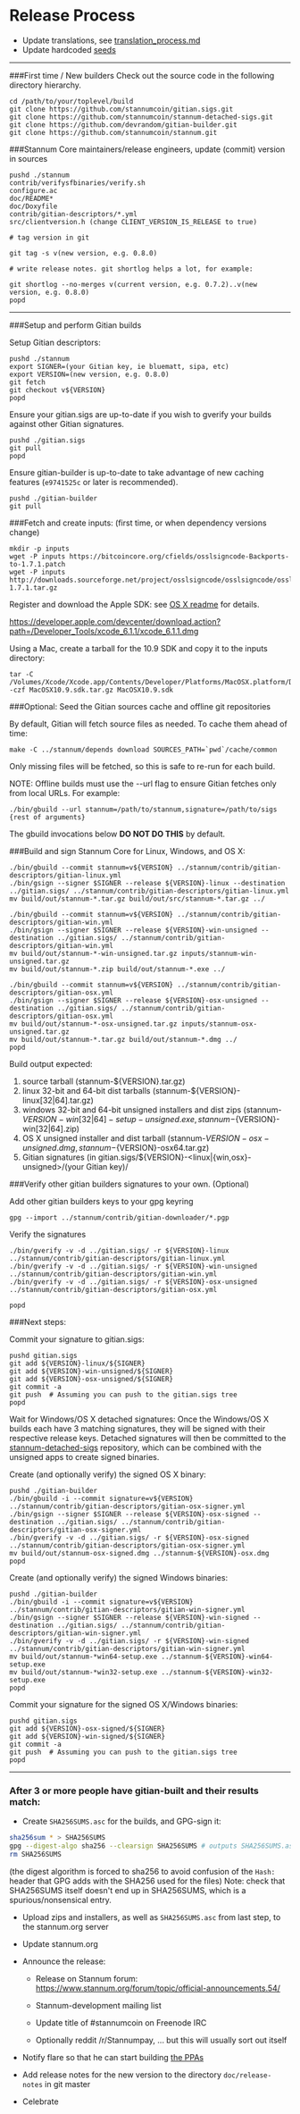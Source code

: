 Release Process
====================

* Update translations, see [translation_process.md](https://github.com/stannumcoin/stannum/blob/master/doc/translation_process.md#syncing-with-transifex)
* Update hardcoded [seeds](/contrib/seeds)

* * *

###First time / New builders
Check out the source code in the following directory hierarchy.

	cd /path/to/your/toplevel/build
	git clone https://github.com/stannumcoin/gitian.sigs.git
	git clone https://github.com/stannumcoin/stannum-detached-sigs.git
	git clone https://github.com/devrandom/gitian-builder.git
	git clone https://github.com/stannumcoin/stannum.git

###Stannum Core maintainers/release engineers, update (commit) version in sources

	pushd ./stannum
	contrib/verifysfbinaries/verify.sh
	configure.ac
	doc/README*
	doc/Doxyfile
	contrib/gitian-descriptors/*.yml
	src/clientversion.h (change CLIENT_VERSION_IS_RELEASE to true)

	# tag version in git

	git tag -s v(new version, e.g. 0.8.0)

	# write release notes. git shortlog helps a lot, for example:

	git shortlog --no-merges v(current version, e.g. 0.7.2)..v(new version, e.g. 0.8.0)
	popd

* * *

###Setup and perform Gitian builds

 Setup Gitian descriptors:

	pushd ./stannum
	export SIGNER=(your Gitian key, ie bluematt, sipa, etc)
	export VERSION=(new version, e.g. 0.8.0)
	git fetch
	git checkout v${VERSION}
	popd

  Ensure your gitian.sigs are up-to-date if you wish to gverify your builds against other Gitian signatures.

	pushd ./gitian.sigs
	git pull
	popd

  Ensure gitian-builder is up-to-date to take advantage of new caching features (`e9741525c` or later is recommended).

	pushd ./gitian-builder
	git pull

###Fetch and create inputs: (first time, or when dependency versions change)

	mkdir -p inputs
	wget -P inputs https://bitcoincore.org/cfields/osslsigncode-Backports-to-1.7.1.patch
	wget -P inputs http://downloads.sourceforge.net/project/osslsigncode/osslsigncode/osslsigncode-1.7.1.tar.gz

 Register and download the Apple SDK: see [OS X readme](README_osx.txt) for details.

 https://developer.apple.com/devcenter/download.action?path=/Developer_Tools/xcode_6.1.1/xcode_6.1.1.dmg

 Using a Mac, create a tarball for the 10.9 SDK and copy it to the inputs directory:

	tar -C /Volumes/Xcode/Xcode.app/Contents/Developer/Platforms/MacOSX.platform/Developer/SDKs/ -czf MacOSX10.9.sdk.tar.gz MacOSX10.9.sdk

###Optional: Seed the Gitian sources cache and offline git repositories

By default, Gitian will fetch source files as needed. To cache them ahead of time:

	make -C ../stannum/depends download SOURCES_PATH=`pwd`/cache/common

Only missing files will be fetched, so this is safe to re-run for each build.

NOTE: Offline builds must use the --url flag to ensure Gitian fetches only from local URLs. For example:
```
./bin/gbuild --url stannum=/path/to/stannum,signature=/path/to/sigs {rest of arguments}
```
The gbuild invocations below <b>DO NOT DO THIS</b> by default.

###Build and sign Stannum Core for Linux, Windows, and OS X:

	./bin/gbuild --commit stannum=v${VERSION} ../stannum/contrib/gitian-descriptors/gitian-linux.yml
	./bin/gsign --signer $SIGNER --release ${VERSION}-linux --destination ../gitian.sigs/ ../stannum/contrib/gitian-descriptors/gitian-linux.yml
	mv build/out/stannum-*.tar.gz build/out/src/stannum-*.tar.gz ../

	./bin/gbuild --commit stannum=v${VERSION} ../stannum/contrib/gitian-descriptors/gitian-win.yml
	./bin/gsign --signer $SIGNER --release ${VERSION}-win-unsigned --destination ../gitian.sigs/ ../stannum/contrib/gitian-descriptors/gitian-win.yml
	mv build/out/stannum-*-win-unsigned.tar.gz inputs/stannum-win-unsigned.tar.gz
	mv build/out/stannum-*.zip build/out/stannum-*.exe ../

	./bin/gbuild --commit stannum=v${VERSION} ../stannum/contrib/gitian-descriptors/gitian-osx.yml
	./bin/gsign --signer $SIGNER --release ${VERSION}-osx-unsigned --destination ../gitian.sigs/ ../stannum/contrib/gitian-descriptors/gitian-osx.yml
	mv build/out/stannum-*-osx-unsigned.tar.gz inputs/stannum-osx-unsigned.tar.gz
	mv build/out/stannum-*.tar.gz build/out/stannum-*.dmg ../
	popd

  Build output expected:

  1. source tarball (stannum-${VERSION}.tar.gz)
  2. linux 32-bit and 64-bit dist tarballs (stannum-${VERSION}-linux[32|64].tar.gz)
  3. windows 32-bit and 64-bit unsigned installers and dist zips (stannum-${VERSION}-win[32|64]-setup-unsigned.exe, stannum-${VERSION}-win[32|64].zip)
  4. OS X unsigned installer and dist tarball (stannum-${VERSION}-osx-unsigned.dmg, stannum-${VERSION}-osx64.tar.gz)
  5. Gitian signatures (in gitian.sigs/${VERSION}-<linux|{win,osx}-unsigned>/(your Gitian key)/

###Verify other gitian builders signatures to your own. (Optional)

  Add other gitian builders keys to your gpg keyring

	gpg --import ../stannum/contrib/gitian-downloader/*.pgp

  Verify the signatures

	./bin/gverify -v -d ../gitian.sigs/ -r ${VERSION}-linux ../stannum/contrib/gitian-descriptors/gitian-linux.yml
	./bin/gverify -v -d ../gitian.sigs/ -r ${VERSION}-win-unsigned ../stannum/contrib/gitian-descriptors/gitian-win.yml
	./bin/gverify -v -d ../gitian.sigs/ -r ${VERSION}-osx-unsigned ../stannum/contrib/gitian-descriptors/gitian-osx.yml

	popd

###Next steps:

Commit your signature to gitian.sigs:

	pushd gitian.sigs
	git add ${VERSION}-linux/${SIGNER}
	git add ${VERSION}-win-unsigned/${SIGNER}
	git add ${VERSION}-osx-unsigned/${SIGNER}
	git commit -a
	git push  # Assuming you can push to the gitian.sigs tree
	popd

  Wait for Windows/OS X detached signatures:
	Once the Windows/OS X builds each have 3 matching signatures, they will be signed with their respective release keys.
	Detached signatures will then be committed to the [stannum-detached-sigs](https://github.com/stannumcoin/stannum-detached-sigs) repository, which can be combined with the unsigned apps to create signed binaries.

  Create (and optionally verify) the signed OS X binary:

	pushd ./gitian-builder
	./bin/gbuild -i --commit signature=v${VERSION} ../stannum/contrib/gitian-descriptors/gitian-osx-signer.yml
	./bin/gsign --signer $SIGNER --release ${VERSION}-osx-signed --destination ../gitian.sigs/ ../stannum/contrib/gitian-descriptors/gitian-osx-signer.yml
	./bin/gverify -v -d ../gitian.sigs/ -r ${VERSION}-osx-signed ../stannum/contrib/gitian-descriptors/gitian-osx-signer.yml
	mv build/out/stannum-osx-signed.dmg ../stannum-${VERSION}-osx.dmg
	popd

  Create (and optionally verify) the signed Windows binaries:

	pushd ./gitian-builder
	./bin/gbuild -i --commit signature=v${VERSION} ../stannum/contrib/gitian-descriptors/gitian-win-signer.yml
	./bin/gsign --signer $SIGNER --release ${VERSION}-win-signed --destination ../gitian.sigs/ ../stannum/contrib/gitian-descriptors/gitian-win-signer.yml
	./bin/gverify -v -d ../gitian.sigs/ -r ${VERSION}-win-signed ../stannum/contrib/gitian-descriptors/gitian-win-signer.yml
	mv build/out/stannum-*win64-setup.exe ../stannum-${VERSION}-win64-setup.exe
	mv build/out/stannum-*win32-setup.exe ../stannum-${VERSION}-win32-setup.exe
	popd

Commit your signature for the signed OS X/Windows binaries:

	pushd gitian.sigs
	git add ${VERSION}-osx-signed/${SIGNER}
	git add ${VERSION}-win-signed/${SIGNER}
	git commit -a
	git push  # Assuming you can push to the gitian.sigs tree
	popd

-------------------------------------------------------------------------

### After 3 or more people have gitian-built and their results match:

- Create `SHA256SUMS.asc` for the builds, and GPG-sign it:
```bash
sha256sum * > SHA256SUMS
gpg --digest-algo sha256 --clearsign SHA256SUMS # outputs SHA256SUMS.asc
rm SHA256SUMS
```
(the digest algorithm is forced to sha256 to avoid confusion of the `Hash:` header that GPG adds with the SHA256 used for the files)
Note: check that SHA256SUMS itself doesn't end up in SHA256SUMS, which is a spurious/nonsensical entry.

- Upload zips and installers, as well as `SHA256SUMS.asc` from last step, to the stannum.org server

- Update stannum.org

- Announce the release:

  - Release on Stannum forum: https://www.stannum.org/forum/topic/official-announcements.54/

  - Stannum-development mailing list

  - Update title of #stannumcoin on Freenode IRC

  - Optionally reddit /r/Stannumpay, ... but this will usually sort out itself

- Notify flare so that he can start building [the PPAs](https://launchpad.net/~stannum.org/+archive/ubuntu/stannum)

- Add release notes for the new version to the directory `doc/release-notes` in git master

- Celebrate
